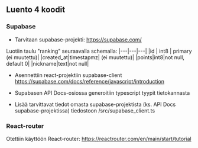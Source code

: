 ## Luento 4 koodit

### Supabase
- Tarvitaan supabase-projekti: https://supabase.com/

Luotiin taulu "ranking" seuraavalla schemalla:
|---|---|---|
|id | int8 | primary (ei muutettu)|
|created_at|timestapmz| (ei muutettu)|
|points|int8|not null, default 0|
|nickname|text|not null|

- Asennettiin react-projektiin supabase-client https://supabase.com/docs/reference/javascript/introduction

- Supabasen API Docs-osiossa generoitiin typescript tyypit tietokannasta

- Lisää tarvittavat tiedot omasta supabase-projektista (ks. API Docs supabase-projektissa) tiedostoon /src/supabase_client.ts

### React-router
Otettiin käyttöön React-router: https://reactrouter.com/en/main/start/tutorial

